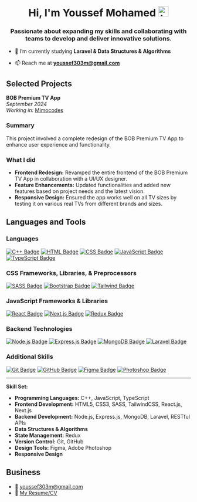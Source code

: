 <h1 align="center">Hi, I'm Youssef Mohamed <img src="https://user-images.githubusercontent.com/1303154/88677602-1635ba80-d120-11ea-84d8-d263ba5fc3c0.gif" width="28px" height="28px" alt="hi"></h1>
<h3 align="center">Passionate about expanding my skills and collaborating with teams to develop and deliver innovative solutions.</h3>

- 🌱 I’m currently studying **Laravel & Data Structures & Algorithms**

- 📫 Reach me at **youssef303m@gmail.com**

## Selected Projects

**BOB Premium TV App**  
*September 2024*  
*Working in:* [Mimocodes](https://mimocodes.com/)
### Summary
This project involved a complete redesign of the BOB Premium TV App to enhance user experience and functionality.
### What I did
- **Frontend Redesign:** Revamped the entire frontend of the BOB Premium TV App in collaboration with a UI/UX designer.
- **Feature Enhancements:** Updated functionalities and added new features based on project needs and the latest vision.
- **Responsive Design:** Ensured the app works well on all TV sizes by testing it on various real TVs from different brands and sizes.


## Languages and Tools

### Languages
[![C++ Badge](https://img.shields.io/badge/-C++-00599C?style=for-the-badge&labelColor=black&logo=c%2B%2B&logoColor=00599C)](#)
[![HTML Badge](https://img.shields.io/badge/-HTML-E34F26?style=for-the-badge&labelColor=black&logo=html5&logoColor=E34F26)](#)
[![CSS Badge](https://img.shields.io/badge/-CSS-1572B6?style=for-the-badge&labelColor=black&logo=css3&logoColor=1572B6)](#)
[![JavaScript Badge](https://img.shields.io/badge/-JavaScript-F7DF1E?style=for-the-badge&labelColor=black&logo=javascript&logoColor=F7DF1E)](#)
[![TypeScript Badge](https://img.shields.io/badge/-TypeScript-3178C6?style=for-the-badge&labelColor=black&logo=typescript&logoColor=3178C6)](#)

### CSS Frameworks, Libraries, & Preprocessors
[![SASS Badge](https://img.shields.io/badge/-SASS-CC6699?style=for-the-badge&labelColor=black&logo=sass&logoColor=CC6699)](#)
[![Bootstrap Badge](https://img.shields.io/badge/-Bootstrap-7952B3?style=for-the-badge&labelColor=black&logo=bootstrap&logoColor=7952B3)](#)
[![Tailwind Badge](https://img.shields.io/badge/-Tailwind_CSS-38B2AC?style=for-the-badge&labelColor=black&logo=tailwind-css&logoColor=38B2AC)](#)

### JavaScript Frameworks & Libraries
[![React Badge](https://img.shields.io/badge/-React-61DAFB?style=for-the-badge&labelColor=black&logo=react&logoColor=61DAFB)](#)
[![Next.js Badge](https://img.shields.io/badge/-Next.js-FFFFFF?style=for-the-badge&labelColor=black&logo=next.js&logoColor=FFFFFF)](#)
[![Redux Badge](https://img.shields.io/badge/-Redux-764ABC?style=for-the-badge&labelColor=black&logo=redux&logoColor=764ABC)](#)

### Backend Technologies
[![Node.js Badge](https://img.shields.io/badge/-Node.js-339933?style=for-the-badge&labelColor=black&logo=node.js&logoColor=339933)](#)
[![Express.js Badge](https://img.shields.io/badge/-Express.js-000000?style=for-the-badge&labelColor=black&logo=express&logoColor=white)](#)
[![MongoDB Badge](https://img.shields.io/badge/-MongoDB-47A248?style=for-the-badge&labelColor=black&logo=mongodb&logoColor=47A248)](#)
[![Laravel Badge](https://img.shields.io/badge/-Laravel-FF2D20?style=for-the-badge&labelColor=black&logo=laravel&logoColor=FF2D20)](#)

### Additional Skills
[![Git Badge](https://img.shields.io/badge/-Git-F05032?style=for-the-badge&labelColor=black&logo=git&logoColor=F05032)](#)
[![GitHub Badge](https://img.shields.io/badge/-GitHub-181717?style=for-the-badge&labelColor=black&logo=github&logoColor=181717)](#)
[![Figma Badge](https://img.shields.io/badge/-Figma-FF0080?style=for-the-badge&labelColor=black&logo=figma&logoColor=FF0080)](#)
[![Photoshop Badge](https://img.shields.io/badge/-Adobe_Photoshop-31A8FF?style=for-the-badge&labelColor=black&logo=adobe-photoshop&logoColor=31A8FF)](#)

---

**Skill Set:**

- **Programming Languages:** C++, JavaScript, TypeScript
- **Frontend Development:** HTML5, CSS3, SASS, TailwindCSS, React.js, Next.js
- **Backend Development:** Node.js, Express.js, MongoDB, Laravel, RESTful APIs
- **Data Structures & Algorithms**
- **State Management:** Redux
- **Version Control:** Git, GitHub
- **Design Tools:** Figma, Adobe Photoshop
- **Responsive Design**


## Business
- :email: youssef303m@gmail.com
- :paperclip: [My Resume/CV](https://github.com/youssef303m/youssef303m/blob/main/YoussefMohamedResume.pdf)
